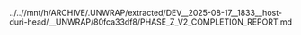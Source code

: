 ../..//mnt/h/ARCHIVE/.UNWRAP/extracted/DEV__2025-08-17__1833__host-duri-head/__UNWRAP/80fca33df8/PHASE_Z_V2_COMPLETION_REPORT.md